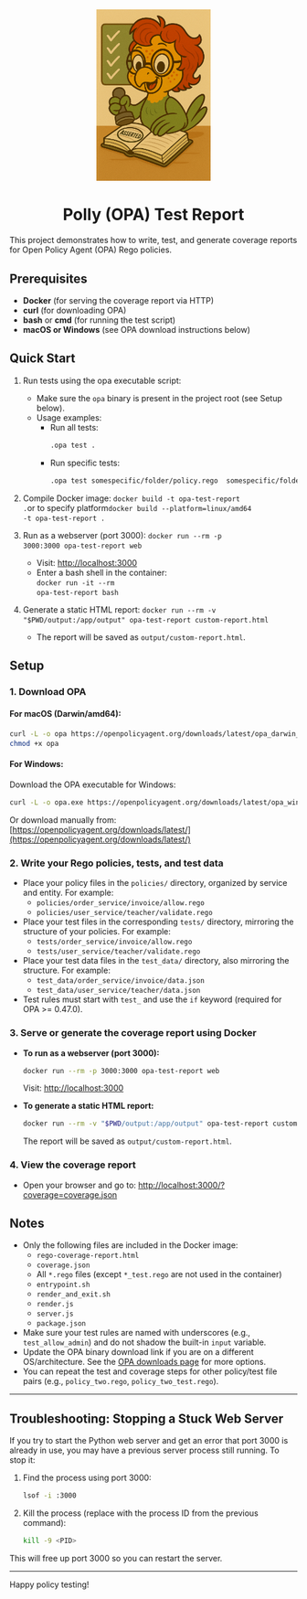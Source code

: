 
<div align="center">
   <img src="polly.png" alt="Polly logo" width="200"/>
   <h1>Polly (OPA) Test Report</h1>
</div>

This project demonstrates how to write, test, and generate coverage reports for Open Policy Agent (OPA) Rego policies.

## Prerequisites

- **Docker** (for serving the coverage report via HTTP)
- **curl** (for downloading OPA)
- **bash** or **cmd** (for running the test script)
- **macOS or Windows** (see OPA download instructions below)

## Quick Start

1. Run tests using the opa executable script:
    - Make sure the `opa` binary is present in the project root (see Setup below).
    - Usage examples:
       - Run all tests:
          ```sh
          .opa test .
          ```
       - Run specific tests:
          ```sh
          .opa test somespecific/folder/policy.rego  somespecific/folder/test.rego  somespecific/folder/data.json
          ```

2. Compile Docker image: <code>docker build -t opa-test-report .</code>or to specify platform<code>docker build --platform=linux/amd64 -t opa-test-report .</code>
3. Run as a webserver (port 3000): <code>docker run --rm -p 3000:3000 opa-test-report web</code>
      - Visit: [http://localhost:3000](http://localhost:3000)
      - Enter a bash shell in the container:<br>
         <code>docker run -it --rm opa-test-report bash</code>
4. Generate a static HTML report: <code>docker run --rm -v "$PWD/output:/app/output" opa-test-report custom-report.html</code>
    - The report will be saved as <code>output/custom-report.html</code>.

## Setup

### 1. Download OPA

#### For macOS (Darwin/amd64):
```sh
curl -L -o opa https://openpolicyagent.org/downloads/latest/opa_darwin_amd64
chmod +x opa
```

#### For Windows:
Download the OPA executable for Windows:
```sh
curl -L -o opa.exe https://openpolicyagent.org/downloads/latest/opa_windows_amd64.exe
```
Or download manually from: [https://openpolicyagent.org/downloads/latest/](https://openpolicyagent.org/downloads/latest/)


### 2. Write your Rego policies, tests, and test data
- Place your policy files in the `policies/` directory, organized by service and entity. For example:
   - `policies/order_service/invoice/allow.rego`
   - `policies/user_service/teacher/validate.rego`
- Place your test files in the corresponding `tests/` directory, mirroring the structure of your policies. For example:
   - `tests/order_service/invoice/allow.rego`
   - `tests/user_service/teacher/validate.rego`
- Place your test data files in the `test_data/` directory, also mirroring the structure. For example:
   - `test_data/order_service/invoice/data.json`
   - `test_data/user_service/teacher/data.json`
- Test rules must start with `test_` and use the `if` keyword (required for OPA >= 0.47.0).

### 3. Serve or generate the coverage report using Docker

- **To run as a webserver (port 3000):**
   ```sh
   docker run --rm -p 3000:3000 opa-test-report web
   ```
   Visit: [http://localhost:3000](http://localhost:3000)

- **To generate a static HTML report:**
   ```sh
   docker run --rm -v "$PWD/output:/app/output" opa-test-report custom-report.html
   ```
   The report will be saved as <code>output/custom-report.html</code>.

### 4. View the coverage report
- Open your browser and go to:
   [http://localhost:3000/?coverage=coverage.json](http://localhost:3000/?coverage=coverage.json)

## Notes
- Only the following files are included in the Docker image:
   - `rego-coverage-report.html`
   - `coverage.json`
   - All `*.rego` files (except `*_test.rego` are not used in the container)
   - `entrypoint.sh`
   - `render_and_exit.sh`
   - `render.js`
   - `server.js`
   - `package.json`
- Make sure your test rules are named with underscores (e.g., `test_allow_admin`) and do not shadow the built-in `input` variable.
- Update the OPA binary download link if you are on a different OS/architecture. See the [OPA downloads page](https://openpolicyagent.org/downloads/latest/) for more options.
- You can repeat the test and coverage steps for other policy/test file pairs (e.g., `policy_two.rego`, `policy_two_test.rego`).

---

## Troubleshooting: Stopping a Stuck Web Server

If you try to start the Python web server and get an error that port 3000 is already in use, you may have a previous server process still running. To stop it:

1. Find the process using port 3000:
   ```sh
   lsof -i :3000
   ```
2. Kill the process (replace <PID> with the process ID from the previous command):
   ```sh
   kill -9 <PID>
   ```

This will free up port 3000 so you can restart the server.

---

Happy policy testing!